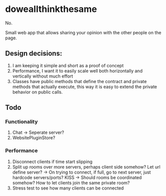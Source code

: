 # doweallthinkthesame
No.

Small web app that allows sharing your opinion with the other people on the page.

## Design decisions:
1. I am keeping it simple and short as a proof of concept
2. Performance, I want it to easily scale well both horizontally and vertically without much effort
3. Classes have public methods that define the contract and private methods that actually execute, this way it is easy to extend the private behavior on public calls.

## Todo

### Functionality
1. Chat -> Seperate server?
2. WebsitePluginStore?

### Performance
1. Disconnect clients if time start slipping
2. Split up rooms over more servers, perhaps client side somehow? Let url define server?
  -> On trying to connect, if full, go to next server, just hardcode servers/ports? KISS
  -> Should rooms be coordinated somehow? How to let clients join the same private room?
3. Stress test to see how many clients can be connected

